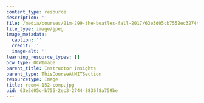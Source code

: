 ```yaml
---
content_type: resource
description: ''
file: /media/courses/21m-299-the-beatles-fall-2017/63e3d05cb7552ec327448836f8a759be_room4-152-comp.jpg
file_type: image/jpeg
image_metadata:
  caption: ''
  credit: ''
  image-alt: ''
learning_resource_types: []
ocw_type: OCWImage
parent_title: Instructor Insights
parent_type: ThisCourseAtMITSection
resourcetype: Image
title: room4-152-comp.jpg
uid: 63e3d05c-b755-2ec3-2744-8836f8a759be
---
```

